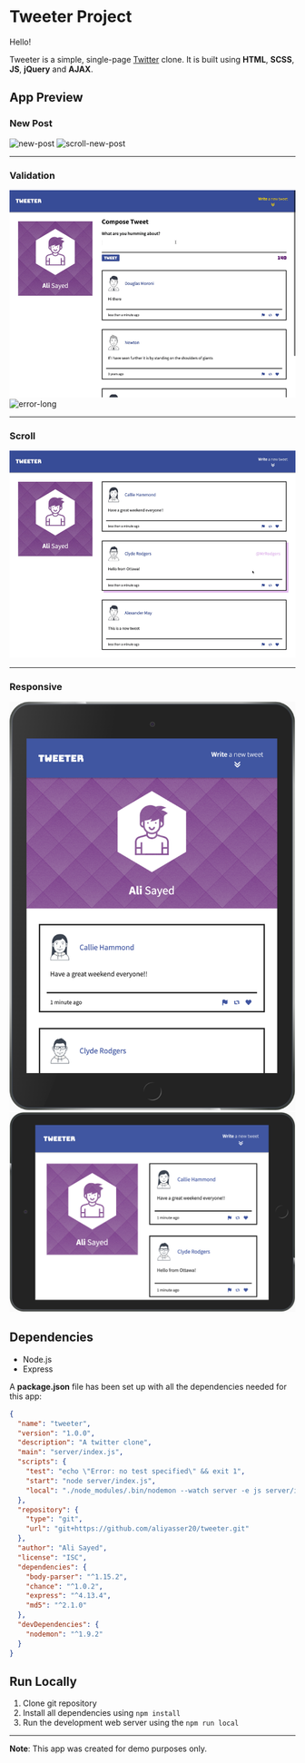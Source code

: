 # Tweeter Project

Hello!

Tweeter is a simple, single-page [Twitter](https://twitter.com/explore) clone. It is built using **HTML**, **SCSS**, **JS**, **jQuery** and **AJAX**.

## App Preview

### New Post

![new-post](./docs/new-post.gif)
![scroll-new-post](./docs/scroll-new-post.gif)

---

### Validation

![error-empty](./docs/error-empty.gif)
![error-long](./docs/error-long.gif)

---

### Scroll

![scroll](./docs/scroll.gif)

---

### Responsive

![tablet-1](./docs/tablet-1.png)
![tablet-1](./docs/tablet-2.png)

## Dependencies

- Node.js
- Express

A **package.json** file has been set up with all the dependencies needed for this app:

```json
{
  "name": "tweeter",
  "version": "1.0.0",
  "description": "A twitter clone",
  "main": "server/index.js",
  "scripts": {
    "test": "echo \"Error: no test specified\" && exit 1",
    "start": "node server/index.js",
    "local": "./node_modules/.bin/nodemon --watch server -e js server/index.js"
  },
  "repository": {
    "type": "git",
    "url": "git+https://github.com/aliyasser20/tweeter.git"
  },
  "author": "Ali Sayed",
  "license": "ISC",
  "dependencies": {
    "body-parser": "^1.15.2",
    "chance": "^1.0.2",
    "express": "^4.13.4",
    "md5": "^2.1.0"
  },
  "devDependencies": {
    "nodemon": "^1.9.2"
  }
}
```

## Run Locally

1. Clone git repository
2. Install all dependencies using `npm install`
3. Run the development web server using the `npm run local`

---

**Note**: This app was created for demo purposes only.
